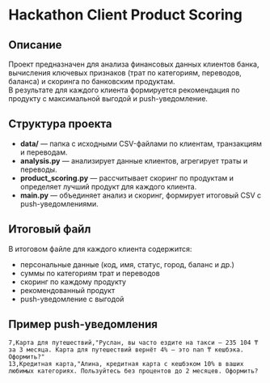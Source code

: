 # Hackathon Client Product Scoring

## Описание

Проект предназначен для анализа финансовых данных клиентов банка, вычисления ключевых признаков (трат по категориям, переводов, баланса) и скоринга по банковским продуктам.  
В результате для каждого клиента формируется рекомендация по продукту с максимальной выгодой и push-уведомление.

## Структура проекта

- **data/** — папка с исходными CSV-файлами по клиентам, транзакциям и переводам.
- **analysis.py** — анализирует данные клиентов, агрегирует траты и переводы.
- **product_scoring.py** — рассчитывает скоринг по продуктам и определяет лучший продукт для каждого клиента.
- **main.py** — объединяет анализ и скоринг, формирует итоговый CSV с push-уведомлениями.

## Итоговый файл

В итоговом файле для каждого клиента содержится:
- персональные данные (код, имя, статус, город, баланс и др.)
- суммы по категориям трат и переводов
- скоринг по каждому продукту
- рекомендованный продукт
- push-уведомление с выгодой

## Пример push-уведомления

```
7,Карта для путешествий,"Руслан, вы часто ездите на такси — 235 104 ₸ за 3 месяца. Карта для путешествий вернёт 4% — это nan ₸ кешбэка. Оформить?" 
13,Кредитная карта,"Алина, кредитная карта с кешбэком 10% в ваших любимых категориях. Пользуйтесь без процентов до 2 месяцев. Оформить?
```


